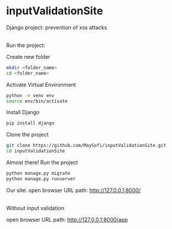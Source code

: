 # inputValidationSite
Django project: prevention of xss attacks 

<br />
Run the project:

Create new folder
```bash
mkdir <folder_name>
cd <folder_name>
```
Activate Virtual Environment
```bash
python -m venv env
source env/bin/activate
```
Install Django
```bash
pip install django
```
Clone the project
```bash
git clone https://github.com/MaySofi/inputValidationSite.git
cd inputValidationSite
```

Almost there!
Run the project
```bash
python manage.py migrate 
python manage.py runserver 
```

Our site:
open browser
URL path: http://127.0.0.1:8000/

<br />
Without input validation

open browser
URL path: http://127.0.0.1:8000/app

